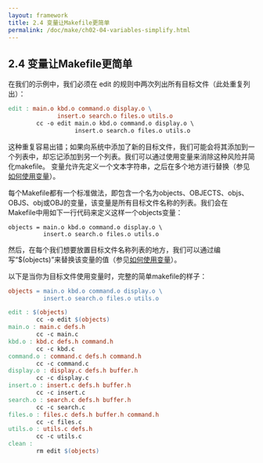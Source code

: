 ```yaml
---
layout: framework
title: 2.4 变量让Makefile更简单
permalink: /doc/make/ch02-04-variables-simplify.html
---
```

## 2.4 变量让Makefile更简单

在我们的示例中，我们必须在 edit 的规则中两次列出所有目标文件（此处重复列出）：

```makefile
edit : main.o kbd.o command.o display.o \
              insert.o search.o files.o utils.o
        cc -o edit main.o kbd.o command.o display.o \
                   insert.o search.o files.o utils.o
```

这种重复容易出错；如果向系统中添加了新的目标文件，我们可能会将其添加到一个列表中，却忘记添加到另一个列表。我们可以通过使用变量来消除这种风险并简化makefile。
变量允许先定义一个文本字符串，之后在多个地方进行替换（参见[如何使用变量](ch06-00-using-variables.html)）。

每个Makefile都有一个标准做法，即包含一个名为objects、OBJECTS、objs、OBJS、obj或OBJ的变量，该变量是所有目标文件名称的列表。我们会在Makefile中用如下一行代码来定义这样一个objects变量：

```
objects = main.o kbd.o command.o display.o \
          insert.o search.o files.o utils.o
```

然后，在每个我们想要放置目标文件名称列表的地方，我们可以通过编写“$(objects)”来替换该变量的值（参见[如何使用变量](ch06-00-using-variables.html)）。

以下是当你为目标文件使用变量时，完整的简单makefile的样子：

```makefile
objects = main.o kbd.o command.o display.o \
          insert.o search.o files.o utils.o

edit : $(objects)
        cc -o edit $(objects)
main.o : main.c defs.h
        cc -c main.c
kbd.o : kbd.c defs.h command.h
        cc -c kbd.c
command.o : command.c defs.h command.h
        cc -c command.c
display.o : display.c defs.h buffer.h
        cc -c display.c
insert.o : insert.c defs.h buffer.h
        cc -c insert.c
search.o : search.c defs.h buffer.h
        cc -c search.c
files.o : files.c defs.h buffer.h command.h
        cc -c files.c
utils.o : utils.c defs.h
        cc -c utils.c
clean :
        rm edit $(objects)
```

